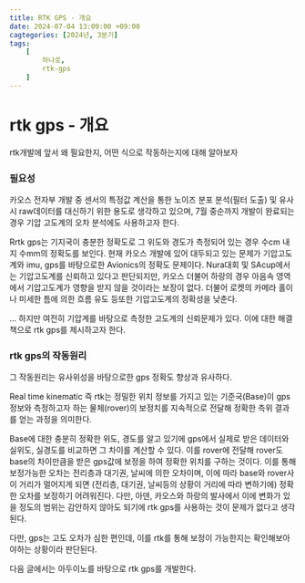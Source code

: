 ```yaml
---
title: RTK GPS - 개요
date: 2024-07-04 13:09:00 +09:00
cagtegories: [2024년, 3분기]
tags:
    [
        하나로,
        rtk-gps
    ]
---
```


# rtk gps - 개요

rtk개발에 앞서 왜 필요한지, 어떤 식으로 작동하는지에 대해 알아보자

### 필요성

카오스 전자부 개발 중 센서의 특정값 계산을 통한 노이즈 분포 분석(필터 도출) 및 유사 시  raw데이터를 대신하기 위한 용도로 생각하고 있으며, 7월 중순까지 개발이 완료되는 경우 기압 고도계의 오차 분석에도 사용하고자 한다.

Rrtk gps는 기지국이 충분한 정확도로 그 위도와 경도가 측정되어 있는 경우 수cm 내지 수mm의 정확도를 보인다. 현재 카오스 개발에 있어 대두되고 있는 문제가 기압고도계와 imu, gps를 바탕으로한 Avionics의 정확도 문제이다. Nura대회 및 SAcup에서는 기압고도계를 신뢰하고 있다고 판단되지만, 카오스 더불어 하랑의 경우 아음속 영역에서 기압고도계가 영향을 받지 않을 것이라는 보장이 없다. 더불어 로켓의 카메라 홀이나 미세한 틈에 의한 흐름 유도 등또한 기압고도계의 정확성을 낮춘다.

... 하지만 여전히 기압계를 바탕으로 측정한 고도계의 신뢰문제가 있다. 이에 대한 해결책으로 rtk gps를 제시하고자 한다.

### rtk gps의 작동원리

그 작동원리는 유사위성을 바탕으로한 gps 정확도 향상과 유사하다.

Real time kinematic 즉 rtk는 정밀한 위치 정보를 가지고 있는 기준국(Base)이 gps정보와 측정하고자 하는 물체(rover)의 보정치를 지속적으로 전달해 정확한 측위 결과를 얻는 과정을 의미한다.

Base에 대한 충분히 정확한 위도, 경도를 알고 있기에 gps에서 실제로 받은 데이터와 실위도, 실경도를 비교하면 그 차이를 계산할 수 있다. 이를 rover에 전달해 rover도 base의 차이만큼을 받은 gps값에 보정을 하여 정확한 위치를 구하는 것이다. 이를 통해 보정가능한 오차는 전리층과 대기권, 날씨에 의한 오차이며, 이에 따라 base와 rover사이 거리가 멀어지게 되면 (전리층, 대기권, 날씨등의 상황이 거리에 따라 변하기에) 정확한 오차를 보정하기 어려워진다. 다만, 아덴, 카오스와 하랑의 발사에서 이에 변화가 있을 정도의 범위는 감안하지 않아도 되기에 rtk gps를 사용하는 것이 문제가 없다고 생각된다.

다만, gps는 고도 오차가 심한 편인데, 이를 rtk를 통해 보정이 가능한지는 확인해보아야하는 상황이라 판단된다.

다음 글에서는 아두이노를 바탕으로 rtk gps를 개발한다.